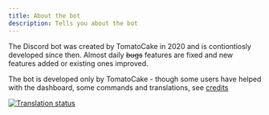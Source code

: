 ```yaml
---
title: About the bot
description: Tells you about the bot
---
```


The Discord bot was created by TomatoCake in 2020 and is contiontiosly developed since then. Almost daily ~~bugs~~ features are fixed and new features added or existing ones improved.

The bot is developed only by TomatoCake - though some users have helped with the dashboard, some commands and translations, see [credits](https://tomatenkuchen.eu/credits/)

[![Translation status](http://translate.tomatenkuchen.eu/widgets/tomatenkuchen/-/287x66-grey.png)](http://translate.tomatenkuchen.eu/engage/tomatenkuchen/)
